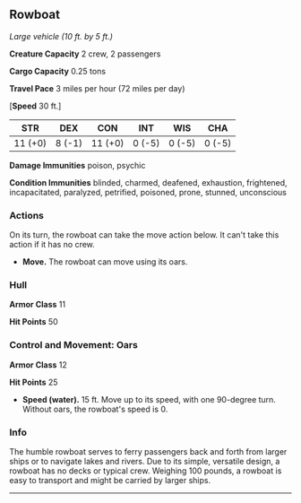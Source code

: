 ﻿## Rowboat

*Large vehicle (10 ft. by 5 ft.)*

**Creature Capacity** 2 crew, 2 passengers

**Cargo Capacity** 0.25 tons

**Travel Pace** 3 miles per hour (72 miles per day)

[**Speed** 30 ft.]

|STR|DEX|CON|INT|WIS|CHA|
|:---:|:---:|:---:|:---:|:---:|:---:|
|11 (+0)|8 (-1)|11 (+0)|0 (-5)|0 (-5)|0 (-5)|

**Damage Immunities** poison, psychic

**Condition Immunities** blinded, charmed, deafened, exhaustion, frightened, incapacitated, paralyzed, petrified, poisoned, prone, stunned, unconscious

### Actions

On its turn, the rowboat can take the move action below. It can't take this action if it has no crew.

- **Move.** The rowboat can move using its oars.

### Hull

**Armor Class** 11

**Hit Points** 50

### Control and Movement: Oars

**Armor Class** 12

**Hit Points** 25

- **Speed (water).** 15 ft.
  Move up to its speed, with one 90-degree turn. Without oars, the rowboat's speed is 0.

### Info

The humble rowboat serves to ferry passengers back and forth from larger ships or to navigate lakes and rivers. Due to its simple, versatile design, a rowboat has no decks or typical crew. Weighing 100 pounds, a rowboat is easy to transport and might be carried by larger ships.

---

